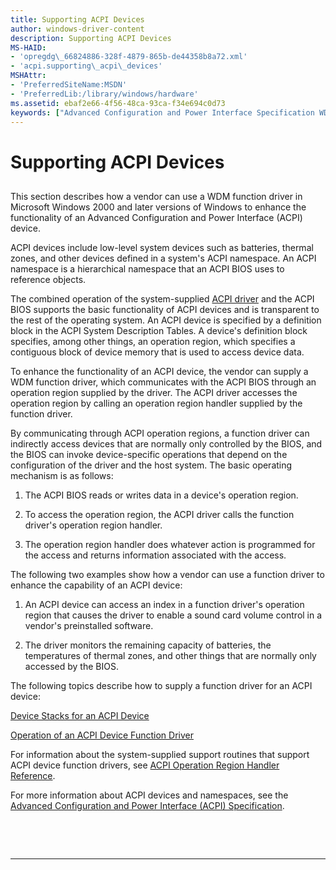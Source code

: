 ```yaml
---
title: Supporting ACPI Devices
author: windows-driver-content
description: Supporting ACPI Devices
MS-HAID:
- 'opregdg\_66824886-328f-4879-865b-de44358b8a72.xml'
- 'acpi.supporting\_acpi\_devices'
MSHAttr:
- 'PreferredSiteName:MSDN'
- 'PreferredLib:/library/windows/hardware'
ms.assetid: ebaf2e66-4f56-48ca-93ca-f34e694c0d73
keywords: ["Advanced Configuration and Power Interface Specification WDK", "ACPI devices WDK", "ACPI devices WDK , about ACPI devices", "definition blocks WDK ACPI", "operation regions WDK ACPI", "operation region handlers WDK ACPI", "function drivers WDK ACPI", "WDM function drivers WDK ACPI"]
---
```


# Supporting ACPI Devices


## <a href="" id="ddk-supporting-acpi-devices-kg"></a>


This section describes how a vendor can use a WDM function driver in Microsoft Windows 2000 and later versions of Windows to enhance the functionality of an Advanced Configuration and Power Interface (ACPI) device.

ACPI devices include low-level system devices such as batteries, thermal zones, and other devices defined in a system's ACPI namespace. An ACPI namespace is a hierarchical namespace that an ACPI BIOS uses to reference objects.

The combined operation of the system-supplied [ACPI driver](https://msdn.microsoft.com/library/windows/hardware/ff540493) and the ACPI BIOS supports the basic functionality of ACPI devices and is transparent to the rest of the operating system. An ACPI device is specified by a definition block in the ACPI System Description Tables. A device's definition block specifies, among other things, an operation region, which specifies a contiguous block of device memory that is used to access device data.

To enhance the functionality of an ACPI device, the vendor can supply a WDM function driver, which communicates with the ACPI BIOS through an operation region supplied by the driver. The ACPI driver accesses the operation region by calling an operation region handler supplied by the function driver.

By communicating through ACPI operation regions, a function driver can indirectly access devices that are normally only controlled by the BIOS, and the BIOS can invoke device-specific operations that depend on the configuration of the driver and the host system. The basic operating mechanism is as follows:

1.  The ACPI BIOS reads or writes data in a device's operation region.

2.  To access the operation region, the ACPI driver calls the function driver's operation region handler.

3.  The operation region handler does whatever action is programmed for the access and returns information associated with the access.

The following two examples show how a vendor can use a function driver to enhance the capability of an ACPI device:

1.  An ACPI device can access an index in a function driver's operation region that causes the driver to enable a sound card volume control in a vendor's preinstalled software.

2.  The driver monitors the remaining capacity of batteries, the temperatures of thermal zones, and other things that are normally only accessed by the BIOS.

The following topics describe how to supply a function driver for an ACPI device:

[Device Stacks for an ACPI Device](device-stacks-for-an-acpi-device.md)

[Operation of an ACPI Device Function Driver](operation-of-an-acpi-device-function-driver.md)

For information about the system-supplied support routines that support ACPI device function drivers, see [ACPI Operation Region Handler Reference](https://msdn.microsoft.com/library/windows/hardware/ff536132).

For more information about ACPI devices and namespaces, see the [Advanced Configuration and Power Interface (ACPI) Specification](http://go.microsoft.com/fwlink/p/?linkid=57185).

 

 


--------------------


